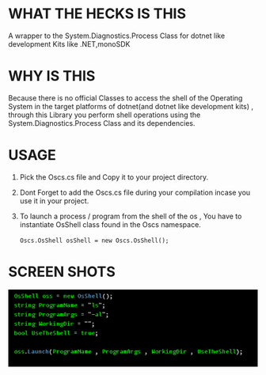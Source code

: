 # WHAT THE HECKS IS THIS 
A wrapper to the System.Diagnostics.Process Class for dotnet like development Kits like .NET,monoSDK

# WHY IS THIS
Because there is no official Classes to access the shell of the Operating System in the target platforms of dotnet(and dotnet like development kits) , through this Library you perform shell operations using the System.Diagnostics.Process Class and its dependencies.

# USAGE 
1. Pick the Oscs.cs file and Copy it to your project directory. 
2. Dont Forget to add the Oscs.cs file during your compilation incase you use it in your project.
3. To launch a process / program from the shell of the os , You have to instantiate OsShell class found in the Oscs namespace. 

    <code>Oscs.OsShell osShell = new Oscs.OsShell();</code>



# SCREEN SHOTS
![screenshot1](screenshots/Screenshot_2022-11-02_19-03-10.png)


